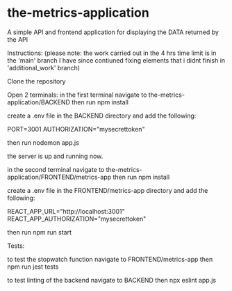 # the-metrics-application

A simple API and frontend application for displaying the DATA returned by the API

Instructions:
(please note: the work carried out in the 4 hrs time limit is in the 'main' branch I have since contiuned fixing elements that i didnt finish in 'additional_work' branch) 

Clone the repository

Open 2 terminals:
in the first terminal navigate to the-metrics-application/BACKEND
then run npm install

create a .env file in the BACKEND directory and add the following:

PORT=3001
AUTHORIZATION="mysecrettoken"

then run nodemon app.js

the server is up and running now.

in the second terminal navigate to the-metrics-application/FRONTEND/metrics-app
then run npm install

create a .env file in the FRONTEND/metrics-app directory and add the following:

REACT_APP_URL="http://localhost:3001"
REACT_APP_AUTHORIZATION="mysecrettoken"

then run npm run start

Tests:

to test the stopwatch function navigate to FRONTEND/metrics-app
then npm run jest tests

to test linting of the backend navigate to BACKEND
then npx eslint app.js
